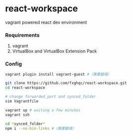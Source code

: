 # react-workspace
 vagrant powered react dev environment

### Requirements
1. vagrant
1. VirtualBox and VirtualBox Extension Pack

### Config
```bash
vagrant plugin install vagrant-guest #（需要翻墙）

git clone https://github.com/fxghqc/react-workspace.git
cd react-workspace

# change forwarded_port and synced_folder
vim Vagrantfile

vagrant up # waiting a few minutes
vagrant ssh

cd *synced_folder*
npm i --no-bin-links #（需要翻墙）
```
